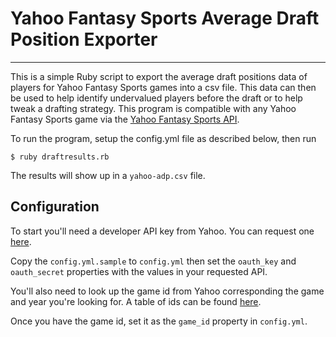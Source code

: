 # Yahoo Fantasy Sports Average Draft Position Exporter

----

This is a simple Ruby script to export the average draft positions data of players for Yahoo Fantasy Sports games into a csv file.  This data can then be used to help identify undervalued players before the draft or to help tweak a drafting strategy. This program is compatible with any Yahoo Fantasy Sports game via the [Yahoo Fantasy Sports API](http://developer.yahoo.com/fantasysports/).

To run the program, setup the config.yml file as described below, then run

``` console
$ ruby draftresults.rb
```

The results will show up in a `yahoo-adp.csv` file.

Configuration
------------

To start you'll need a developer API key from Yahoo.  You can request one [here](https://developer.apps.yahoo.com/dashboard/createKey.html).

Copy the `config.yml.sample` to `config.yml` then set the `oauth_key` and `oauth_secret` properties with the values in your requested API.

You'll also need to look up the game id from Yahoo corresponding the game and year you're looking for.  A table of ids can be found [here](http://developer.yahoo.com/fantasysports/guide/game-resource.html#game-resource-desc).

Once you have the game id, set it as the `game_id` property in `config.yml`.